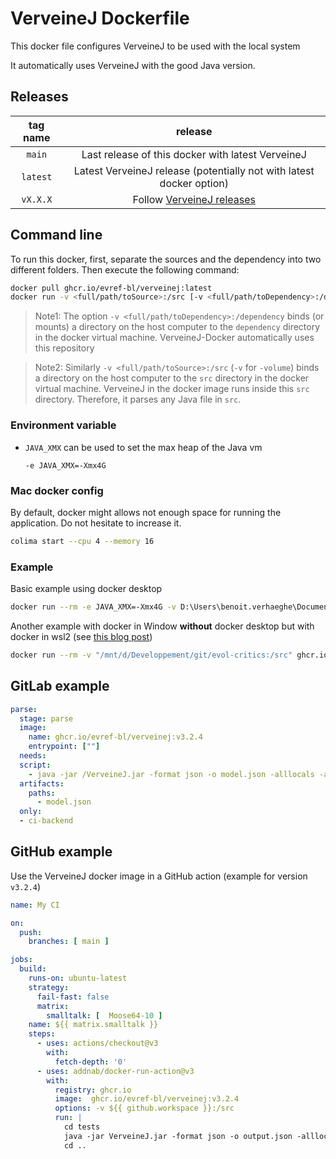 # VerveineJ Dockerfile

This docker file configures VerveineJ to be used with the local system

It automatically uses VerveineJ with the good Java version.

## Releases 

| tag name | release |
| :---: | :---: |
| `main` | Last release of this docker with latest VerveineJ |
| `latest` | Latest VerveineJ release (potentially not with latest docker option) |
| `vX.X.X` | Follow [VerveineJ releases](https://github.com/moosetechnology/VerveineJ) |

## Command line

To run this docker, first, separate the sources and the dependency into two different folders.
Then execute the following command:

```sh
docker pull ghcr.io/evref-bl/verveinej:latest
docker run -v <full/path/toSource>:/src [-v <full/path/toDependency>:/dependency] ghcr.io/evref-bl/verveinej:latest <verveineJOption>
```

> Note1: The option `-v <full/path/toDependency>:/dependency` binds (or mounts) a directory on the host computer to the `dependency` directory in the docker virtual machine.
> VerveineJ-Docker automatically uses this repository

> Note2: Similarly `-v <full/path/toSource>:/src` (`-v` for `-volume`) binds a directory on the host computer to the `src` directory in the docker virtual machine.
> VerveineJ in the docker image runs inside this `src` directory. Therefore, it parses any Java file in `src`.

### Environment variable

- `JAVA_XMX` can be used to set the max heap of the Java vm
  
  `-e JAVA_XMX=-Xmx4G`

### Mac docker config

By default, docker might allows not enough space for running the application.
Do not hesitate to increase it.

```sh
colima start --cpu 4 --memory 16
```

### Example

Basic example using docker desktop

```sh
docker run --rm -e JAVA_XMX=-Xmx4G -v D:\Users\benoit.verhaeghe\Documents\git\badetitou\Carrefour\testing\src\:/src ghcr.io/evref-bl/verveinej:latest -format json -o testoutput.json
```

Another example with docker in Window **without** docker desktop but with docker in wsl2 (see [this blog post](https://dev.to/_nicolas_louis_/how-to-run-docker-on-windows-without-docker-desktop-hik))

```sh
docker run --rm -v "/mnt/d/Developpement/git/evol-critics:/src" ghcr.io/evref-bl/verveinej:latest -Xmx16g -- -format json -alllocals -anchor assoc -o output.json
```

## GitLab example

```yml
parse:
  stage: parse
  image:     
    name: ghcr.io/evref-bl/verveinej:v3.2.4
    entrypoint: [""]
  needs:
  script:
    - java -jar /VerveineJ.jar -format json -o model.json -alllocals -anchor assoc -autocp ./repo ./src
  artifacts:
    paths:
      - model.json
  only:
  - ci-backend
```

## GitHub example

Use the VerveineJ docker image in a GitHub action (example for version `v3.2.4`)

```yml
name: My CI

on:
  push:
    branches: [ main ]

jobs:
  build:
    runs-on: ubuntu-latest
    strategy:
      fail-fast: false
      matrix:
        smalltalk: [  Moose64-10 ]
    name: ${{ matrix.smalltalk }}
    steps:
      - uses: actions/checkout@v3
        with:
          fetch-depth: '0'
      - uses: addnab/docker-run-action@v3
        with:
          registry: ghcr.io
          image:  ghcr.io/evref-bl/verveinej:v3.2.4
          options: -v ${{ github.workspace }}:/src
          run: |
            cd tests
            java -jar VerveineJ.jar -format json -o output.json -alllocals -anchor assoc .
            cd ..
```
